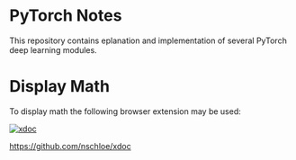 # PyTorch Notes
This repository contains eplanation and implementation of several PyTorch deep learning modules.

# Display Math
To display math the following browser extension may be used:

[![xdoc](https://img.shields.io/badge/Rendered%20with-xdoc-f2eecb?style=flat-square)](https://chrome.google.com/webstore/detail/xdoc/anidddebgkllnnnnjfkmjcaallemhjee)

 https://github.com/nschloe/xdoc
